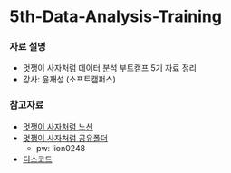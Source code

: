 # 5th-Data-Analysis-Training

### 자료 설명
- 멋쟁이 사자처럼 데이터 분석 부트캠프 5기 자료 정리
- 강사: 윤재성 (소프트캠퍼스)

### 참고자료
- [멋쟁이 사자처럼 노션](https://likelion.notion.site/5-19e44860a4f4804e8422cfc8496f128b)  
- [멋쟁이 사자처럼 공유폴더](https://mybox.naver.com/share/verify?shareKey=Z-vpsiMQVAw9Wv8YS2BN7I0CeBedAPVRUd9kk3c5a-gB&resourceKey=Y3Jvbm91czc4fDM0NzI1OTM2MDQ1MjkyODA4NDR8RHwxNjIxMzQ3OQ)  
  - pw: lion0248  
- [디스코드](https://discord.com/channels/1341227219371954229/1342347644143534112)  
